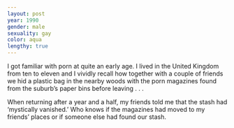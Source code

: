 ```yaml
---
layout: post
year: 1990
gender: male
sexuality: gay
color: aqua
lengthy: true
---
```

I got familiar with porn at quite an early age. I lived in the United Kingdom from ten to eleven and I vividly recall how together with a couple of friends we hid a plastic bag in the nearby woods with the porn magazines found from the suburb’s paper bins before leaving . . . 

<!--more-->

When returning after a year and a half, my friends told me that the stash had ‘mystically vanished.’ Who knows if the magazines had moved to my friends’ places or if someone else had found our stash.
